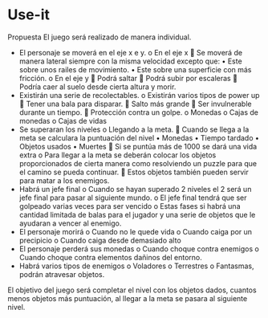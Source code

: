 # Use-it
Propuesta
El juego será realizado de manera individual.
-	El personaje se moverá en el eje x e y.
o	En el eje x
	Se moverá de manera lateral siempre con la misma velocidad excepto que:
•	Este sobre unos railes de movimiento.
•	Este sobre una superficie con más fricción.
o	En el eje y
	Podrá saltar
	Podrá subir por escaleras
	Podría caer al suelo desde cierta altura y morir.
-	Existirán una serie de recolectables.
o	Existirán varios tipos de power up
	Tener una bala para disparar.
	Salto más grande 
	Ser invulnerable durante un tiempo.
	Protección contra un golpe.
o	Monedas
o	Cajas de monedas
o	Cajas de vidas
-	Se superaran los niveles
o	Llegando a la meta.
	Cuando se llega a la meta se calculara la puntuación del nivel
•	Monedas
•	Tiempo tardado
•	Objetos usados
•	Muertes
	Si se puntúa más de 1000 se dará una vida extra
o	Para llegar a la meta se deberán colocar los objetos proporcionados de cierta manera como resolviendo un puzzle para que el camino se pueda continuar.
	Estos objetos también pueden servir para matar a los enemigos.
-	Habrá un jefe final 
o	Cuando se hayan superado 2 niveles el 2 será un jefe final para pasar al siguiente mundo.
o	El jefe final tendrá que ser golpeado varias veces para ser vencido
o	Estas fases si habrá una cantidad limitada de balas para el jugador y una serie de objetos que le ayudaran a vencer al enemigo.
-	El personaje morirá
o	Cuando no le quede vida
o	Cuando caiga por un precipicio
o	Cuando caiga desde demasiado alto
-	El personaje perderá sus monedas
o	Cuando choque contra enemigos
o	Cuando choque contra elementos dañinos del entorno.
-	Habrá varios tipos de enemigos
o	Voladores
o	Terrestres
o	Fantasmas, podrán atravesar objetos.

El objetivo del juego será completar el nivel con los objetos dados, cuantos menos objetos más puntuación, al llegar a la meta se pasara al siguiente nivel.

